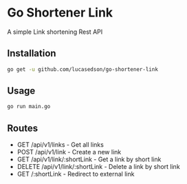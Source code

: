 # Go Shortener Link

A simple Link shortening Rest API

## Installation

```bash
go get -u github.com/lucasedson/go-shortener-link
```

## Usage

```bash
go run main.go
```

## Routes

- GET /api/v1/links - Get all links
- POST /api/v1/link - Create a new link
- GET /api/v1/link/:shortLink - Get a link by short link
- DELETE /api/v1/link/:shortLink - Delete a link by short link
- GET /:shortLink - Redirect to external link
